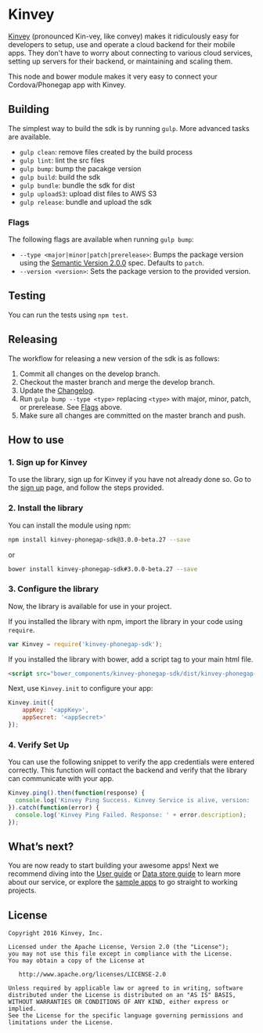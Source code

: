 # Kinvey
[Kinvey](http://www.kinvey.com) (pronounced Kin-vey, like convey) makes it ridiculously easy for developers to setup, use and operate a cloud backend for their mobile apps. They don't have to worry about connecting to various cloud services, setting up servers for their backend, or maintaining and scaling them.

This node and bower module makes it very easy to connect your Cordova/Phonegap app with Kinvey.

## Building
The simplest way to build the sdk is by running `gulp`. More advanced tasks are available.

* `gulp clean`: remove files created by the build process
* `gulp lint`: lint the src files
* `gulp bump`: bump the pacakge version
* `gulp build`: build the sdk
* `gulp bundle`: bundle the sdk for dist
* `gulp uploadS3`: upload dist files to AWS S3
* `gulp release`: bundle and upload the sdk

### Flags
The following flags are available when running `gulp bump`:

* `--type <major|minor|patch|prerelease>`: Bumps the package version using the [Semantic Version 2.0.0](http://semver.org/) spec. Defaults to `patch`.
* `--version <version>`: Sets the package version to the provided version.

## Testing

You can run the tests using `npm test`.

## Releasing
The workflow for releasing a new version of the sdk is as follows:

1. Commit all changes on the develop branch.
2. Checkout the master branch and merge the develop branch.
4. Update the [Changelog](CHANGELOG.md).
5. Run `gulp bump --type <type>` replacing `<type>` with major, minor, patch, or prerelease. See [Flags](#Flags) above.
6. Make sure all changes are committed on the master branch and push.

## How to use

### 1. Sign up for Kinvey
To use the library, sign up for Kinvey if you have not already done so. Go to the [sign up](https://console.kinvey.com/#signup) page, and follow the steps provided.

### 2. Install the library
You can install the module using npm:

```bash
npm install kinvey-phonegap-sdk@3.0.0-beta.27 --save
```

or

```bash
bower install kinvey-phonegap-sdk#3.0.0-beta.27 --save
```

### 3. Configure the library
Now, the library is available for use in your project.

If you installed the library with npm, import the library in your code using `require`.

```javascript
var Kinvey = require('kinvey-phonegap-sdk');
```

If you installed the library with bower, add a script tag to your main html file.

```html
<script src="bower_components/kinvey-phonegap-sdk/dist/kinvey-phonegap-sdk.min.js"></script>
```

Next, use `Kinvey.init` to configure your app:

```javascript
Kinvey.init({
    appKey: '<appKey>',
    appSecret: '<appSecret>'
});
```


### 4. Verify Set Up
You can use the following snippet to verify the app credentials were entered correctly. This function will contact the backend and verify that the library can communicate with your app.

```javascript
Kinvey.ping().then(function(response) {
  console.log('Kinvey Ping Success. Kinvey Service is alive, version: ' + response.version + ', response: ' + response.kinvey);
}).catch(function(error) {
  console.log('Kinvey Ping Failed. Response: ' + error.description);
});
```

## What’s next?
You are now ready to start building your awesome apps! Next we recommend diving into the [User guide](http://devcenter.kinvey.com/phonegap-v3.0/guides/users) or [Data store guide](http://devcenter.kinvey.com/phonegap-v3.0/guides/datastore) to learn more about our service, or explore the [sample apps](http://devcenter.kinvey.com/phonegap-v3.0/samples) to go straight to working projects.

## License

    Copyright 2016 Kinvey, Inc.

    Licensed under the Apache License, Version 2.0 (the "License");
    you may not use this file except in compliance with the License.
    You may obtain a copy of the License at

       http://www.apache.org/licenses/LICENSE-2.0

    Unless required by applicable law or agreed to in writing, software
    distributed under the License is distributed on an "AS IS" BASIS,
    WITHOUT WARRANTIES OR CONDITIONS OF ANY KIND, either express or implied.
    See the License for the specific language governing permissions and
    limitations under the License.
